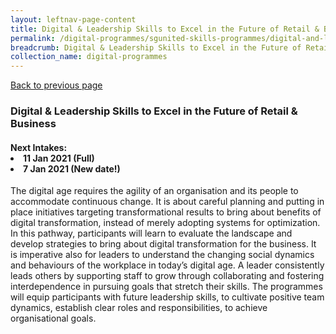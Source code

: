 ```yaml
---
layout: leftnav-page-content
title: Digital & Leadership Skills to Excel in the Future of Retail & Business
permalink: /digital-programmes/sgunited-skills-programmes/digital-and-leadership-skills-to-excel-in-the-future-of-retail-and-business
breadcrumb: Digital & Leadership Skills to Excel in the Future of Retail & Business
collection_name: digital-programmes
---
```

<a href="#" onclick="history.go(-1)">Back to previous page</a>

<h3>Digital & Leadership Skills to Excel in the Future of Retail & Business</h3>

<h4>Next Intakes:
<li>11 Jan 2021 (Full)</li>
<li>7 Jan 2021 (New date!)</li>
</h4>

<p>The digital age requires the agility of an organisation and its people to accommodate continuous change. It is about careful planning and putting 
in place initiatives targeting transformational results to bring about benefits of digital transformation, instead of merely adopting systems for 
optimization. In this pathway, participants will learn to evaluate the landscape and develop strategies to bring about digital transformation for 
the business. It is imperative also for leaders to understand the changing social dynamics and behaviours of the workplace in today’s digital age. 
A leader consistently leads others by supporting staff to grow through collaborating and fostering interdependence in pursuing goals that stretch 
their skills. The programmes will equip participants with future leadership skills, to cultivate positive team dynamics, establish clear roles and 
responsibilities, to achieve organisational goals.</p>

